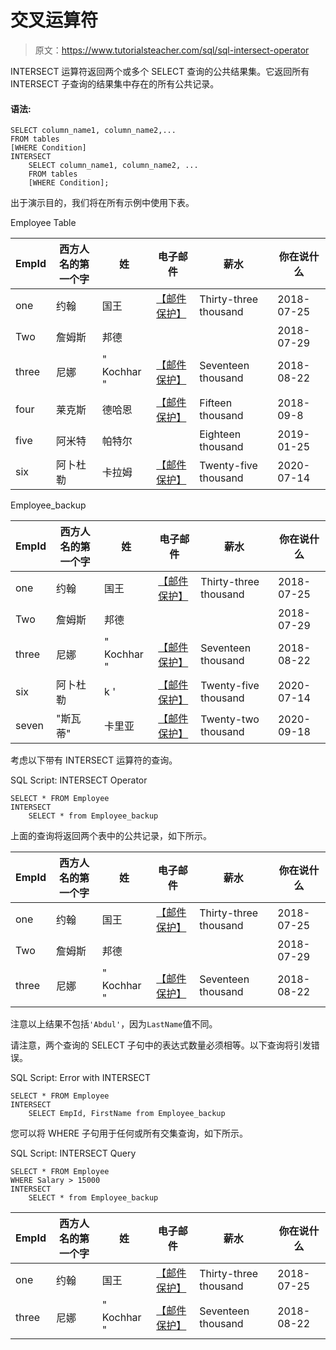 # 交叉运算符

> 原文：<https://www.tutorialsteacher.com/sql/sql-intersect-operator>

INTERSECT 运算符返回两个或多个 SELECT 查询的公共结果集。它返回所有 INTERSECT 子查询的结果集中存在的所有公共记录。

#### 语法:

```
SELECT column_name1, column_name2,...
FROM tables
[WHERE Condition]
INTERSECT
    SELECT column_name1, column_name2, ...
    FROM tables
    [WHERE Condition]; 
```

出于演示目的，我们将在所有示例中使用下表。

Employee Table

| EmpId | 西方人名的第一个字 | 姓 | 电子邮件 | 薪水 | 你在说什么 |
| --- | --- | --- | --- | --- | --- |
| one | 约翰 | 国王 | [【邮件保护】](/cdn-cgi/l/email-protection) | Thirty-three thousand | 2018-07-25 |
| Two | 詹姆斯 | 邦德 |  |  | 2018-07-29 |
| three | 尼娜 | " Kochhar " | [【邮件保护】](/cdn-cgi/l/email-protection) | Seventeen thousand | 2018-08-22 |
| four | 莱克斯 | 德哈恩 | [【邮件保护】](/cdn-cgi/l/email-protection) | Fifteen thousand | 2018-09-8 |
| five | 阿米特 | 帕特尔 |  | Eighteen thousand | 2019-01-25 |
| six | 阿卜杜勒 | 卡拉姆 | [【邮件保护】](/cdn-cgi/l/email-protection) | Twenty-five thousand | 2020-07-14 |

Employee_backup

| EmpId | 西方人名的第一个字 | 姓 | 电子邮件 | 薪水 | 你在说什么 |
| --- | --- | --- | --- | --- | --- |
| one | 约翰 | 国王 | [【邮件保护】](/cdn-cgi/l/email-protection) | Thirty-three thousand | 2018-07-25 |
| Two | 詹姆斯 | 邦德 |  |  | 2018-07-29 |
| three | 尼娜 | " Kochhar " | [【邮件保护】](/cdn-cgi/l/email-protection) | Seventeen thousand | 2018-08-22 |
| six | 阿卜杜勒 | k ' | [【邮件保护】](/cdn-cgi/l/email-protection) | Twenty-five thousand | 2020-07-14 |
| seven | "斯瓦蒂" | 卡里亚 | [【邮件保护】](/cdn-cgi/l/email-protection) | Twenty-two thousand | 2020-09-18 |

考虑以下带有 INTERSECT 运算符的查询。

SQL Script: INTERSECT Operator 

```
SELECT * FROM Employee
INTERSECT
    SELECT * from Employee_backup 
```

上面的查询将返回两个表中的公共记录，如下所示。

| EmpId | 西方人名的第一个字 | 姓 | 电子邮件 | 薪水 | 你在说什么 |
| --- | --- | --- | --- | --- | --- |
| one | 约翰 | 国王 | [【邮件保护】](/cdn-cgi/l/email-protection) | Thirty-three thousand | 2018-07-25 |
| Two | 詹姆斯 | 邦德 |  |  | 2018-07-29 |
| three | 尼娜 | " Kochhar " | [【邮件保护】](/cdn-cgi/l/email-protection) | Seventeen thousand | 2018-08-22 |

注意以上结果不包括`'Abdul'`，因为`LastName`值不同。

请注意，两个查询的 SELECT 子句中的表达式数量必须相等。以下查询将引发错误。

SQL Script: Error with INTERSECT 

```
SELECT * FROM Employee
INTERSECT
    SELECT EmpId, FirstName from Employee_backup 
```

您可以将 WHERE 子句用于任何或所有交集查询，如下所示。

SQL Script: INTERSECT Query 

```
SELECT * FROM Employee
WHERE Salary > 15000
INTERSECT
    SELECT * from Employee_backup 
```

| EmpId | 西方人名的第一个字 | 姓 | 电子邮件 | 薪水 | 你在说什么 |
| --- | --- | --- | --- | --- | --- |
| one | 约翰 | 国王 | [【邮件保护】](/cdn-cgi/l/email-protection) | Thirty-three thousand | 2018-07-25 |
| three | 尼娜 | " Kochhar " | [【邮件保护】](/cdn-cgi/l/email-protection) | Seventeen thousand | 2018-08-22 |***